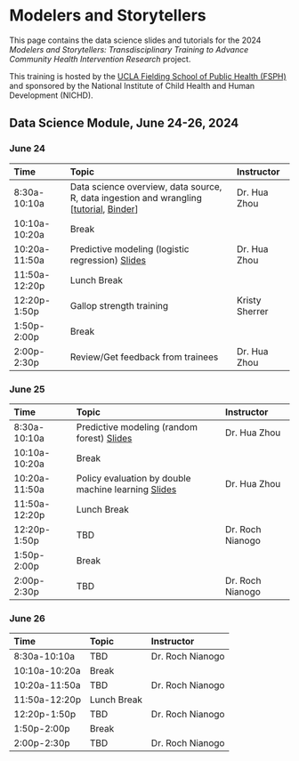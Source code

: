 # Modelers and Storytellers

This page contains the data science slides and tutorials for the 2024 *Modelers and Storytellers: Transdisciplinary Training to Advance Community Health Intervention Research* project.

This training is hosted by the [UCLA Fielding School of Public Health (FSPH)](https://ph.ucla.edu/) and sponsored by the National Institute of Child Health and Human Development (NICHD).

## Data Science Module, June 24-26, 2024

### June 24

| Time          | Topic            | Instructor          |
|:----------------------|:------------------------|:------------------------|
| 8:30a-10:10a  | Data science overview, data source, R, data ingestion and wrangling \[[tutorial](https://nih-r25-modelersandstorytellers.github.io/2024/data-science-tutorials/01-dsintro/dsintro.html), [Binder]()\] | Dr. Hua Zhou |
| 10:10a-10:20a | Break  |                     |
| 10:20a-11:50a | Predictive modeling (logistic regression) [Slides](https://nih-r25-modelersandstorytellers.github.io/2024/data-science-tutorials/02-logit/logit.html) | Dr. Hua Zhou |
| 11:50a-12:20p  | Lunch Break  |                     |
| 12:20p-1:50p   | Gallop strength training  | Kristy Sherrer |
| 1:50p-2:00p   | Break |  |
| 2:00p-2:30p   | Review/Get feedback from trainees | Dr. Hua Zhou |

### June 25

| Time          | Topic            | Instructor          |
|:----------------------|:------------------------|:------------------------|
| 8:30a-10:10a  | Predictive modeling (random forest) [Slides](https://nih-r25-modelersandstorytellers.github.io/2024/data-science-tutorials/03-rf/rf.html) | Dr. Hua Zhou |
| 10:10a-10:20a | Break  |                     |
| 10:20a-11:50a | Policy evaluation by double machine learning [Slides](https://nih-r25-modelersandstorytellers.github.io/2024/data-science-tutorials/04-dml/dml.html) | Dr. Hua Zhou |
| 11:50a-12:20p  | Lunch Break  |                     |
| 12:20p-1:50p   | TBD  | Dr. Roch Nianogo |
| 1:50p-2:00p   | Break |  |
| 2:00p-2:30p   | TBD | Dr. Roch Nianogo |

### June 26

| Time          | Topic            | Instructor          |
|:----------------------|:------------------------|:------------------------|
| 8:30a-10:10a  | TBD | Dr. Roch Nianogo |
| 10:10a-10:20a | Break  |                     |
| 10:20a-11:50a | TBD | Dr. Roch Nianogo |
| 11:50a-12:20p  | Lunch Break  |                     |
| 12:20p-1:50p   | TBD  | Dr. Roch Nianogo |
| 1:50p-2:00p   | Break |  |
| 2:00p-2:30p   | TBD | Dr. Roch Nianogo |
